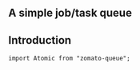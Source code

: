 

A simple job/task queue
------------------------

## Introduction

```
import Atomic from "zomato-queue";

```